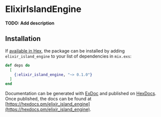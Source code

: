 # ElixirIslandEngine

**TODO: Add description**

## Installation

If [available in Hex](https://hex.pm/docs/publish), the package can be installed
by adding `elixir_island_engine` to your list of dependencies in `mix.exs`:

```elixir
def deps do
  [
    {:elixir_island_engine, "~> 0.1.0"}
  ]
end
```

Documentation can be generated with [ExDoc](https://github.com/elixir-lang/ex_doc)
and published on [HexDocs](https://hexdocs.pm). Once published, the docs can
be found at [https://hexdocs.pm/elixir_island_engine](https://hexdocs.pm/elixir_island_engine).

